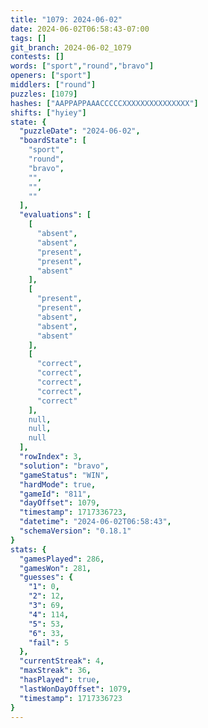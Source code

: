 ```yaml
---
title: "1079: 2024-06-02"
date: 2024-06-02T06:58:43-07:00
tags: []
git_branch: 2024-06-02_1079
contests: []
words: ["sport","round","bravo"]
openers: ["sport"]
middlers: ["round"]
puzzles: [1079]
hashes: ["AAPPAPPAAACCCCCXXXXXXXXXXXXXXX"]
shifts: ["hyiey"]
state: {
  "puzzleDate": "2024-06-02",
  "boardState": [
    "sport",
    "round",
    "bravo",
    "",
    "",
    ""
  ],
  "evaluations": [
    [
      "absent",
      "absent",
      "present",
      "present",
      "absent"
    ],
    [
      "present",
      "present",
      "absent",
      "absent",
      "absent"
    ],
    [
      "correct",
      "correct",
      "correct",
      "correct",
      "correct"
    ],
    null,
    null,
    null
  ],
  "rowIndex": 3,
  "solution": "bravo",
  "gameStatus": "WIN",
  "hardMode": true,
  "gameId": "811",
  "dayOffset": 1079,
  "timestamp": 1717336723,
  "datetime": "2024-06-02T06:58:43",
  "schemaVersion": "0.18.1"
}
stats: {
  "gamesPlayed": 286,
  "gamesWon": 281,
  "guesses": {
    "1": 0,
    "2": 12,
    "3": 69,
    "4": 114,
    "5": 53,
    "6": 33,
    "fail": 5
  },
  "currentStreak": 4,
  "maxStreak": 36,
  "hasPlayed": true,
  "lastWonDayOffset": 1079,
  "timestamp": 1717336723
}
---
```

<!-- more -->
